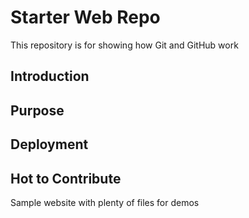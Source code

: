 # Starter Web Repo

This repository is for showing how Git and GitHub work

## Introduction

## Purpose

## Deployment 

## Hot to Contribute

Sample website with plenty of files for demos